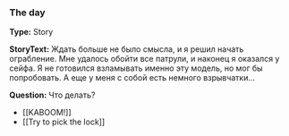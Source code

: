 ### The day
**Type:** Story

**StoryText:** Ждать больше не было смысла, и я решил начать ограбление. Мне удалось обойти все патрули, и наконец я оказался у сейфа. Я не готовился взламывать именно эту модель, но мог бы попробовать. А еще у меня с собой есть немного взрывчатки…

**Question:** Что делать?

- [[KABOOM!]]
- [[Try to pick the lock]]